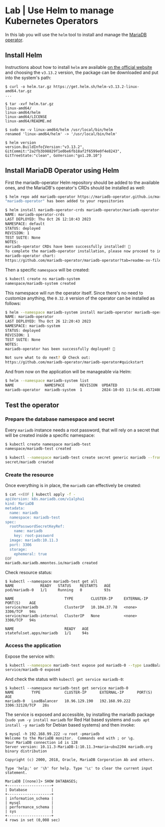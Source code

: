 # Lab | Use Helm to manage Kubernetes Operators

In this lab you will use the `helm` tool to install and manage the [MariaDB operator](https://mariadb.org/mariadb-in-kubernetes-with-mariadb-operator/).

## Install Helm

Instructions about how to install `helm` are available [on the official website](https://helm.sh/docs/intro/install/)
and choosing the `v3.13.2` version, the package can be downloaded and put into
the system's path:

```console
$ curl -o helm.tar.gz https://get.helm.sh/helm-v3.13.2-linux-amd64.tar.gz
...

$ tar -xvf helm.tar.gz
linux-amd64/
linux-amd64/helm
linux-amd64/LICENSE
linux-amd64/README.md

$ sudo mv -v linux-amd64/helm /usr/local/bin/helm
renamed 'linux-amd64/helm' -> '/usr/local/bin/helm'

$ helm version
version.BuildInfo{Version:"v3.13.2", GitCommit:"2a2fb3b98829f1e0be6fb18af2f6599e0f4e8243", GitTreeState:"clean", GoVersion:"go1.20.10"}
```

## Install MariaDB Operator using Helm

First the mariadb-operator Helm repository should be added to the available
ones, and the MariaDB's operator's CRDs should be installed as well:

```bash
$ helm repo add mariadb-operator https://mariadb-operator.github.io/mariadb-operator
"mariadb-operator" has been added to your repositories

$ helm install mariadb-operator-crds mariadb-operator/mariadb-operator-crds
NAME: mariadb-operator-crds
LAST DEPLOYED: Thu Oct 26 12:10:43 2023
NAMESPACE: default
STATUS: deployed
REVISION: 1
TEST SUITE: None
NOTES:
mariadb-operator CRDs have been successfully installed! 🦭
To complete the mariadb-operator installation, please now proceed to install the
mariadb-operator chart:
https://github.com/mariadb-operator/mariadb-operator?tab=readme-ov-file#helm-installation
```

Then a specific `namespace` will be created:

```bash
$ kubectl create ns mariadb-system
namespace/mariadb-system created
```

This namespace will run the operator itself. Since there's no need to customize
anything, the `0.32.0` version of the operator can be installed as follows:

```bash
$ helm --namespace mariadb-system install mariadb-operator mariadb-operator/mariadb-operator --version 0.32.0
NAME: mariadb-operator
LAST DEPLOYED: Thu Oct 26 12:20:43 2023
NAMESPACE: mariadb-system
STATUS: deployed
REVISION: 1
TEST SUITE: None
NOTES:
mariadb-operator has been successfully deployed! 🦭

Not sure what to do next? 😅 Check out:
https://github.com/mariadb-operator/mariadb-operator#quickstart
```

And from now on the application will be manageable via Helm:

```bash
$ helm --namespace mariadb-system list
NAME              NAMESPACE       REVISION  UPDATED                                   STATUS    CHART                    APP VERSION
mariadb-operator  mariadb-system  1         2024-10-03 11:54:01.457240836 +0200 CEST  deployed  mariadb-operator-0.32.0  v0.0.32
```

## Test the operator

### Prepare the database namespace and secret

Every `mariadb` instance needs a root password, that will rely on a secret that
will be created inside a specific namespace:

```bash
$ kubectl create namespace mariadb-test
namespace/mariadb-test created

$ kubectl --namespace mariadb-test create secret generic mariadb --from-literal=root-password=mariadb
secret/mariadb created
```

### Create the resource

Once everything is in place, the `mariadb` can effectively be created:

```bash
$ cat <<EOF | kubectl apply -f -
apiVersion: k8s.mariadb.com/v1alpha1
kind: MariaDB
metadata:
  name: mariadb
  namespace: mariadb-test
spec:
  rootPasswordSecretKeyRef:
    name: mariadb
    key: root-password
  image: mariadb:10.11.3
  port: 3306
  storage:
    ephemeral: true
EOF
mariadb.mariadb.mmontes.io/mariadb created
```

Check resource status:

```console
$ kubectl --namespace mariadb-test get all
NAME            READY   STATUS    RESTARTS   AGE
pod/mariadb-0   1/1     Running   0          93s

NAME                       TYPE        CLUSTER-IP     EXTERNAL-IP   PORT(S)    AGE
service/mariadb            ClusterIP   10.104.37.78   <none>        3306/TCP   94s
service/mariadb-internal   ClusterIP   None           <none>        3306/TCP   94s

NAME                       READY   AGE
statefulset.apps/mariadb   1/1     94s
```

### Access the application

Expose the service with:

```bash
$ kubectl --namespace mariadb-test expose pod mariadb-0 --type LoadBalancer
service/mariadb-0 exposed
```

And check the status with `kubectl get service mariadb-0`:

```console
$ kubectl --namespace mariadb-test get service mariadb-0
NAME        TYPE           CLUSTER-IP      EXTERNAL-IP      PORT(S)          AGE
mariadb-0   LoadBalancer   10.96.129.190   192.168.99.222   3306:32128/TCP   28s
```

The service is exposed and accessible, by installing the mariadb package (`sudo
yum -y install mariadb` for Red Hat based systems and `sudo apt install -y
mariadb` for Debian based systems) and then invoke:

```console
$ mysql -h 192.168.99.222 -u root -pmariadb
Welcome to the MariaDB monitor.  Commands end with ; or \g.
Your MariaDB connection id is 128
Server version: 10.11.3-MariaDB-1:10.11.3+maria~ubu2204 mariadb.org binary distribution

Copyright (c) 2000, 2018, Oracle, MariaDB Corporation Ab and others.

Type 'help;' or '\h' for help. Type '\c' to clear the current input statement.

MariaDB [(none)]> SHOW DATABASES;
+--------------------+
| Database           |
+--------------------+
| information_schema |
| mysql              |
| performance_schema |
| sys                |
+--------------------+
4 rows in set (0,008 sec)
```

